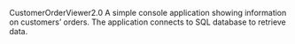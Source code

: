 CustomerOrderViewer2.0
A simple console application showing information on customers’ orders.
The application connects to SQL database to retrieve data.
